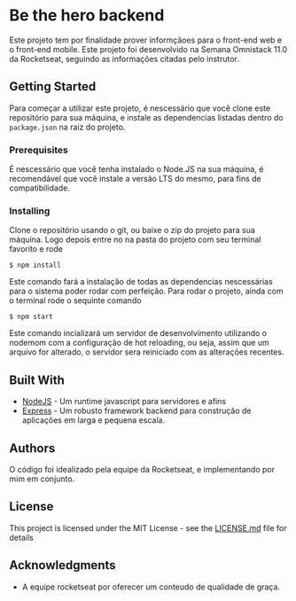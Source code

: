
# Be the hero backend
Este projeto tem por finalidade prover informçãoes para o front-end web e o front-end mobile.
Este projeto foi desenvolvido na Semana Omnistack 11.0 da Rocketseat, seguindo as informações citadas pelo instrutor.
## Getting Started
Para começar a utilizar este projeto, é nescessário que você clone este repositório para sua máquina, e instale as dependencias listadas dentro do `package.json` na raiz do projeto.
### Prerequisites
É nescessário que você tenha instalado o Node.JS na sua máquina, é recomendável que você instale a versão LTS do mesmo, para fins de compatibilidade.
### Installing
Clone o repositório usando o git, ou baixe o zip do projeto para sua máquina. Logo depois entre no na pasta do projeto com seu terminal favorito e rode
```
$ npm install 
```
Este comando fará a instalação de todas as dependencias nescessárias para o sistema poder rodar com perfeição.
Para rodar o projeto, ainda com o terminal rode o sequinte comando
```
$ npm start
```
Este comando incializará um servidor de desenvolvimento utilizando o nodemom com a configuração de hot reloading, ou seja, assim que um arquivo for alterado, o servidor sera reiniciado com as alterações recentes.

## Built With

* [NodeJS](https://nodejs.org/en/) - Um runtime javascript para servidores e afins
* [Express](https://www.npmjs.com/package/express) - Um robusto framework backend para construção de aplicações em larga e pequena escala.

## Authors
O código foi idealizado pela equipe da Rocketseat, e implementando por mim em conjunto.

## License

This project is licensed under the MIT License - see the [LICENSE.md](LICENSE.md) file for details

## Acknowledgments

* A equipe rocketseat por oferecer um conteudo de qualidade de graça.

